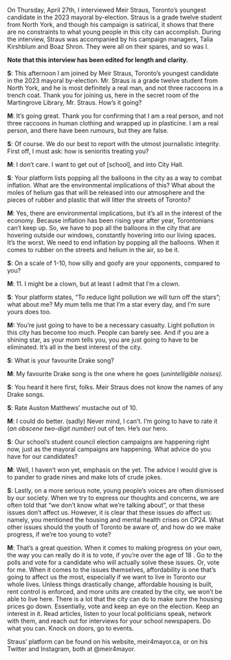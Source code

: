 

On Thursday, April 27th, I interviewed Meir Straus, Toronto’s youngest
candidate in the 2023 mayoral by-election. Straus is a grade twelve
student from North York, and though his campaign is satirical, it shows
that there are no constraints to what young people in this city can
accomplish. During the interview, Straus was accompanied by his campaign
managers, Talia Kirshblum and Boaz Shron. They were all on their spares,
and so was I.

**Note that this interview has been edited for length and clarity.**

**S**: This afternoon I am joined by Meir Straus, Toronto’s youngest
candidate in the 2023 mayoral by-election. Mr. Straus is a grade twelve
student from North York, and he is most definitely a real man, and not
three raccoons in a trench coat. Thank you for joining us, here in the
secret room of the Martingrove Library, Mr. Straus. How’s it going?

**M**: It’s going great. Thank you for confirming that I am a real
person, and not three raccoons in human clothing and wrapped up in
plasticine. I am a real person, and there have been rumours, but they
are false.

**S**: Of course. We do our best to report with the utmost journalistic
integrity. First off, I must ask: how is senioritis treating you?

**M**: I don’t care. I want to get out of \[school\], and into City
Hall.

**S**: Your platform lists popping all the balloons in the city as a way
to combat inflation. What are the environmental implications of this?
What about the moles of helium gas that will be released into our
atmosphere and the pieces of rubber and plastic that will litter the
streets of Toronto?

**M**: Yes, there are environmental implications, but it’s all in the
interest of the economy. Because inflation has been rising year after
year, Torontonians can’t keep up. So, we have to pop all the balloons in
the city that are hovering outside our windows, constantly hovering into
our living spaces. It’s the worst. We need to end inflation by popping
all the balloons. When it comes to rubber on the streets and helium in
the air, so be it.

**S**: On a scale of 1-10, how silly and goofy are your opponents,
compared to you?

**M**: 11. I might be a clown, but at least I admit that I’m a clown.

**S**: Your platform states, “To reduce light pollution we will turn off
the stars”; what about me? My mum tells me that I’m a star every day,
and I’m sure yours does too.

**M:** You’re just going to have to be a necessary casualty. Light
pollution in this city has become too much. People can barely see. And
if you are a shining star, as your mom tells you, you are just going to
have to be eliminated. It’s all in the best interest of the city.

**S**: What is your favourite Drake song?

**M**: My favourite Drake song is the one where he goes (_unintelligible
noises)._

**S**: You heard it here first, folks. Meir Straus does not know the
names of any Drake songs.

**S**: Rate Auston Matthews’ mustache out of 10.

**M**: I could do better. (sadly) Never mind, I can’t. I’m going to have
to rate it (_an_ _obscene two-digit number)_ out of ten. He’s our hero.

**S**: Our school’s student council election campaigns are happening
right now, just as the mayoral campaigns are happening. What advice do
you have for our candidates?

**M**: Well, I haven’t won yet, emphasis on the yet. The advice I would
give is to pander to grade nines and make lots of crude jokes.

**S**: Lastly, on a more serious note, young people’s voices are often
dismissed by our society. When we try to express our thoughts and
concerns, we are often told that “we don’t know what we’re talking
about”, or that these issues don’t affect us. However, it is clear that
these issues _do_ affect us: namely, you mentioned the housing and
mental health crises on CP24. What other issues should the youth of
Toronto be aware of, and how do we make progress, if we’re too young to
vote?

**M**: That’s a great question. When it comes to making progress on your
own, the way you can really do it is to vote, if you’re over the age of
18 . Go to the polls and vote for a candidate who will actually solve
these issues. Or, vote for me. When it comes to the issues themselves,
affordability is one that’s going to affect us the most, especially if
we want to live in Toronto our whole lives. Unless things drastically
change, affordable housing is built, rent control is enforced, and more
units are created by the city, we won’t be able to live here. There is a
lot that the city can do to make sure the housing prices go down.
Essentially, vote and keep an eye on the election. Keep an interest in
it. Read articles, listen to your local politicians speak, network with
them, and reach out for interviews for your school newspapers. Do what
you can. Knock on doors, go to events.

Straus’ platform can be found on his website, meir4mayor.ca, or on his
Twitter and Instagram, both at @meir4mayor.
